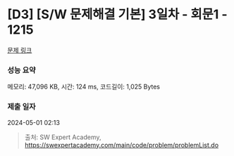 # [D3] [S/W 문제해결 기본] 3일차 - 회문1 - 1215 

[문제 링크](https://swexpertacademy.com/main/code/problem/problemDetail.do?contestProbId=AV14QpAaAAwCFAYi) 

### 성능 요약

메모리: 47,096 KB, 시간: 124 ms, 코드길이: 1,025 Bytes

### 제출 일자

2024-05-01 02:13



> 출처: SW Expert Academy, https://swexpertacademy.com/main/code/problem/problemList.do
